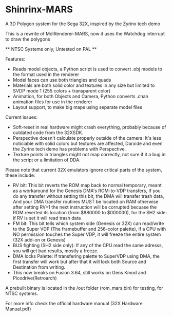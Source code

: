 # Shinrinx-MARS
A 3D Polygon system for the Sega 32X, inspired by the Zyrinx tech demo

This is a rewrite of MdlRenderer-MARS, now it uses the Watchdog interrupt to draw the polygons

** NTSC Systems only, Untested on PAL **

Features:
- Reads model objects, a Python script is used to convert .obj models to the format used in the renderer
- Model faces can use both triangles and quads
- Materials are both solid color and textures in any size but limited to SVDP mode 1 (255 colors + transparent color)
- Animation, for both Objects and Camera, Python converts .chan animation files for use in the renderer
- Layout support, to make big maps using separate model files

Current issues:
- Soft-reset in real hardware might crash everything, probably because of outdated code from the 32XSDK.
- Perspective doesn't calculate properly outside of the camera: It's less noticiable with solid colors but textures are affected, Darxide and even the Zyrinx tech demo has problems with Perspective.
- Texture points in triangles might not map correctly, not sure if it a bug in the script or a limitation of DDA.

Please note that current 32X emulators ignore critical parts of the system, these include:
- RV bit: This bit reverts the ROM map back to normal temporary, meant as a workaround for the Genesis DMA's ROM-to-VDP transfers, If you do any transfer without setting this bit, the DMA will transfer trash data, And your DMA transfer routines MUST be located on RAM otherwise after setting RV=1 the next instruction will be corrupted becuase the ROM reverted its location (from $880000 to $000000), for the SH2 side: if RV is set it will read trash data
- FM bit: This bit tells which system side (Genesis or 32X) can read/write to the Super VDP (The framebuffer and 256-color palette), if a CPU with NO permission touches the Super VDP, it will freeze the entire system (32X add-on or Genesis)
- BUS fighting (SH2 side only): If any of the CPU read the same adresss, you will get bad results, mostly a freeze.
- DMA locks Palette: If transfering palette to SuperVDP using DMA, the first transfer will work but after that it will lock both Source and Destination from writing.
- This now breaks on Fusion 3.64, still works on Gens Kmod and Picodrive(Retroarch)

A prebuilt binary is located in the /out folder (rom_mars.bin) for testing, for NTSC systems.

For more info check the official hardware manual (32X Hardware Manual.pdf)
